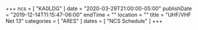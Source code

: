 +++
ncs = [ "KA0LDG" ]
date = "2020-03-29T21:00:00-05:00"
publishDate = "2019-12-14T11:15:47-06:00"
endTime = ""
location = ""
title = "UHF/VHF Net 13"
categories = [ "ARES" ]
dates = [ "NCS Schedule" ]
+++
